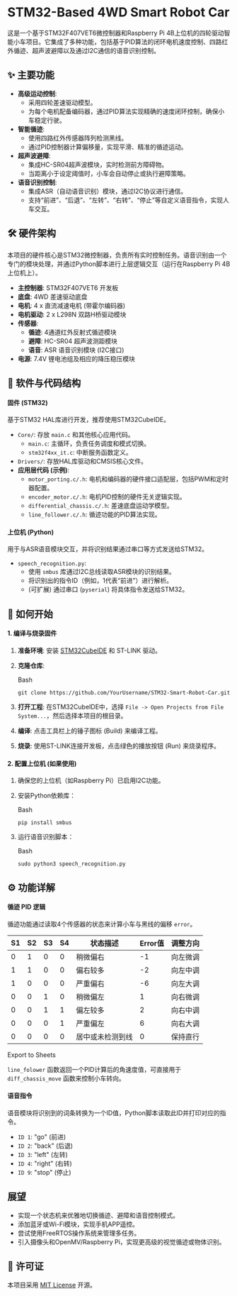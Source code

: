 # STM32-Based 4WD Smart Robot Car



这是一个基于STM32F407VET6微控制器和Raspberry Pi 4B上位机的四轮驱动智能小车项目。它集成了多种功能，包括基于PID算法的闭环电机速度控制、四路红外循迹、超声波避障以及通过I2C通信的语音识别控制。



## ✨ 主要功能



- **高级运动控制**:
  - 采用四轮差速驱动模型。
  - 为每个电机配备编码器，通过PID算法实现精确的速度闭环控制，确保小车稳定行驶。
- **智能循迹**:
  - 使用四路红外传感器阵列检测黑线。
  - 通过PID控制器计算偏移量，实现平滑、精准的循迹运动。
- **超声波避障**:
  - 集成HC-SR04超声波模块，实时检测前方障碍物。
  - 当距离小于设定阈值时，小车会自动停止或执行避障策略。
- **语音识别控制**:
  - 集成ASR（自动语音识别）模块，通过I2C协议进行通信。
  - 支持“前进”、“后退”、“左转”、“右转”、“停止”等自定义语音指令，实现人车交互。



## 🛠️ 硬件架构



本项目的硬件核心是STM32微控制器，负责所有实时控制任务。语音识别由一个专门的模块处理，并通过Python脚本进行上层逻辑交互（运行在Raspberry Pi 4B上位机上）。

- **主控制器**: STM32F407VET6 开发板
- **底盘**: 4WD 差速驱动底盘
- **电机**: 4 x 直流减速电机 (带霍尔编码器)
- **电机驱动**: 2 x L298N 双路H桥驱动模块
- **传感器**:
  - **循迹**: 4通道红外反射式循迹模块
  - **避障**: HC-SR04 超声波测距模块
  - **语音**: ASR 语音识别模块 (I2C接口)
- **电源**: 7.4V 锂电池组及相应的降压稳压模块



## 📂 软件与代码结构





#### 固件 (STM32)



基于STM32 HAL库进行开发，推荐使用STM32CubeIDE。

- `Core/`: 存放 `main.c` 和其他核心应用代码。
  - `main.c`: 主循环，负责任务调度和模式切换。
  - `stm32f4xx_it.c`: 中断服务函数定义。
- `Drivers/`: 存放HAL库驱动和CMSIS核心文件。
- **应用层代码 (示例)**:
  - `motor_porting.c/.h`: 电机和编码器的硬件接口适配层，包括PWM和定时器配置。
  - `encoder_motor.c/.h`: 电机PID控制的硬件无关逻辑实现。
  - `differential_chassis.c/.h`: 差速底盘运动学模型。
  - `line_follower.c/.h`: 循迹功能的PID算法实现。



#### 上位机 (Python)



用于与ASR语音模块交互，并将识别结果通过串口等方式发送给STM32。

- `speech_recognition.py`:
  - 使用 `smbus` 库通过I2C总线读取ASR模块的识别结果。
  - 将识别出的指令ID（例如，1代表“前进”）进行解析。
  - (可扩展) 通过串口 (`pyserial`) 将具体指令发送给STM32。



## 🚀 如何开始





#### 1. 编译与烧录固件



1. **准备环境**: 安装 [STM32CubeIDE](https://www.st.com/en/development-tools/stm32cubeide.html) 和 ST-LINK 驱动。

2. **克隆仓库**:

   Bash

   ```
   git clone https://github.com/YourUsername/STM32-Smart-Robot-Car.git
   ```

3. **打开工程**: 在STM32CubeIDE中，选择 `File -> Open Projects from File System...`，然后选择本项目的根目录。

4. **编译**: 点击工具栏上的锤子图标 (Build) 来编译工程。

5. **烧录**: 使用ST-LINK连接开发板，点击绿色的播放按钮 (Run) 来烧录程序。



#### 2. 配置上位机 (如果使用)



1. 确保您的上位机（如Raspberry Pi）已启用I2C功能。

2. 安装Python依赖库：

   Bash

   ```
   pip install smbus
   ```

3. 运行语音识别脚本：

   Bash

   ```
   sudo python3 speech_recognition.py
   ```



## ⚙️ 功能详解





#### 循迹 PID 逻辑



循迹功能通过读取4个传感器的状态来计算小车与黑线的偏移 `error`。

| S1   | S2   | S3   | S4   | 状态描述         | Error值 | 调整方向 |
| ---- | ---- | ---- | ---- | ---------------- | ------- | -------- |
| 0    | 1    | 0    | 0    | 稍微偏右         | -1      | 向左微调 |
| 1    | 1    | 0    | 0    | 偏右较多         | -2      | 向左中调 |
| 1    | 0    | 0    | 0    | 严重偏右         | -6      | 向左大调 |
| 0    | 0    | 1    | 0    | 稍微偏左         | 1       | 向右微调 |
| 0    | 0    | 1    | 1    | 偏左较多         | 2       | 向右中调 |
| 0    | 0    | 0    | 1    | 严重偏左         | 6       | 向右大调 |
| 0    | 0    | 0    | 0    | 居中或未检测到线 | 0       | 保持直行 |

Export to Sheets

`line_folower` 函数返回一个PID计算后的角速度值，可直接用于 `diff_chassis_move` 函数来控制小车转向。



#### 语音指令



语音模块将识别到的词条转换为一个ID值，Python脚本读取此ID并打印对应的指令。

- `ID 1`: "go" (前进)
- `ID 2`: "back" (后退)
- `ID 3`: "left" (左转)
- `ID 4`: "right" (右转)
- `ID 9`: "stop" (停止)



## 展望



- 实现一个状态机来优雅地切换循迹、避障和语音控制模式。
- 添加蓝牙或Wi-Fi模块，实现手机APP遥控。
- 尝试使用FreeRTOS操作系统来管理多任务。
- 引入摄像头和OpenMV/Raspberry Pi，实现更高级的视觉循迹或物体识别。



## 📜 许可证



本项目采用 [MIT License](https://www.google.com/search?q=LICENSE) 开源。